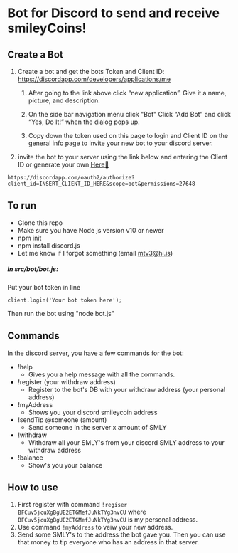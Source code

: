 # Bot for Discord to send and receive smileyCoins!

## Create a Bot

1) Create a bot and get the bots Token and Client ID: https://discordapp.com/developers/applications/me

    1) After going to the link above click “new application”. Give it a name, picture, and description.

    2) On the side bar navigation menu click "Bot" Click “Add Bot” and click “Yes, Do It!” when the dialog pops up.

    3) Copy down the token used on this page to login and Client ID on the general info page to invite your new bot to your discord server.

2) invite the bot to your server using the link below and entering the Client ID or generate your own [Here:link:](https://discordapi.com/permissions.html)

```
https://discordapp.com/oauth2/authorize?client_id=INSERT_CLIENT_ID_HERE&scope=bot&permissions=27648
```

## To run
* Clone this repo
* Make sure you have Node js version v10 or newer
* npm init
* npm install discord.js
* Let me know if I forgot something (email mtv3@hi.is)
 ##### In src/bot/bot.js:
Put your bot token in line
```
client.login('Your bot token here');
```
Then run the bot using "node bot.js"

## Commands
 In the discord server, you have a few commands for the bot:
* !help
     * Gives you a help message with all the commands.
* !register (your withdraw address) 
    * Register to the bot's DB with your withdraw address (your personal address) 
* !myAddress 
     * Shows you your discord smileycoin address
* !sendTip @someone (amount) 
     * Send someone in the server x amount of SMLY
* !withdraw
     * Withdraw all your SMLY's from your discord SMLY address to your withdraw address
* !balance
     * Show's you your balance
## How to use
1. First register with command `!regiser BFCuv5jcuXgBgUE2ETGMefJuNkTYg3nvCU` where `BFCuv5jcuXgBgUE2ETGMefJuNkTYg3nvCU` is my personal address.
2. Use command `!myAddress` to veiw your new address.
3. Send some SMLY's to the address the bot gave you. Then you can use that money to tip everyone who has an address in that server.